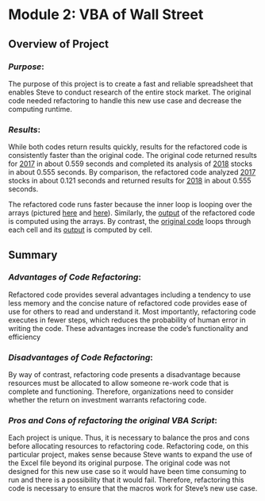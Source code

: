 # **Module 2: VBA of Wall Street**

## **Overview of Project**

### _Purpose_:

The purpose of this project is to create a fast and reliable spreadsheet that enables Steve to conduct research of the entire stock market.  The original code needed refactoring to handle this new use case and decrease the computing runtime.

### _Results_:

While both codes return results quickly, results for the refactored code is consistently faster than the original code.  The original code returned results for [2017](Resources/Original_Code_Runtime_2017.png) in about 0.559 seconds and completed its analysis of [2018](https://github.com/laurlen2112/stock-analysis/blob/main/Resources/Original_Code_Runtime%202018.png)  stocks in about 0.555 seconds.  By comparison, the refactored code analyzed [2017](Resources/VBA_Challenge_2017.png) stocks in about 0.121 seconds and returned results for [2018](Resources/VBA_Challenge_2018.png) in about 0.555 seconds.

The refactored code runs faster because the inner loop is looping over the arrays (pictured [here](Resources/Refactored_Code-2B-3b.png) and [here](Resources/Refactored_3b_to_3d.png)).  Similarly, the [output](Resources/Refactored_Code_4.png) of the refactored code is computed using the arrays.  By contrast, the [original code](https://github.com/laurlen2112/stock-analysis/blob/main/Resources/Original_Code%204%20to%205c.png) loops through each cell and its [output](Resources/Origina_Code_5d_to_7.png) is computed by cell.

## **Summary**

### _Advantages of Code Refactoring_:

Refactored code provides several advantages including a tendency to use less memory and the concise nature of refactored code provides ease of use for others to read and understand it.  Most importantly, refactoring code executes in fewer steps, which reduces the probability of human error in writing the code.  These advantages increase the code’s functionality and efficiency

### _Disadvantages of Code Refactoring_:

By way of contrast, refactoring code presents a disadvantage because resources must be allocated to allow someone re-work code that is complete and functioning.  Therefore, organizations need to consider whether the return on investment warrants refactoring code.

### _Pros and Cons of refactoring the original VBA Script_:

Each project is unique.  Thus, it is necessary to balance the pros and cons before allocating resources to refactoring code.  Refactoring code, on this particular project, makes sense because Steve wants to expand the use of the Excel file beyond its original purpose. The original code was not designed for this new use case so it would have been time consuming to run and there is a possibility that it would fail.  Therefore, refactoring this code is necessary to ensure that the macros work for Steve’s new use case.

